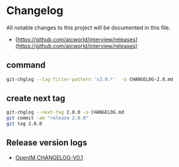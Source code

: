 # Changelog

All notable changes to this project will be documented in this file.

+ [https://github.com/aicworld/interview/releases](https://github.com/aicworld/interview/releases)

## command

```bash
git-chglog --tag-filter-pattern 'v2.0.*'  -o CHANGELOG-2.0.md
```

## create next tag

```bash
git-chglog --next-tag 2.0.0 -o CHANGELOG.md
git commit -am "release 2.0.0"
git tag 2.0.0
```

## Release version logs

+ [OpenIM CHANGELOG-V0.1](CHANGELOG-0.1.md)